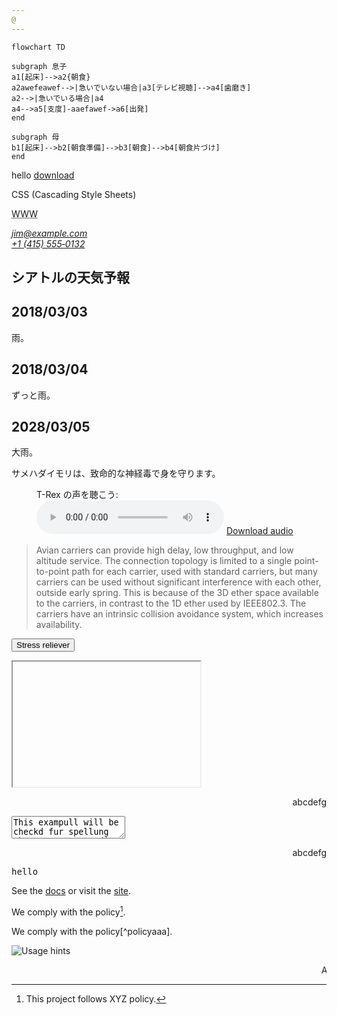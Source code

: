 ```yaml
---
@
---
```


```mermaid
flowchart TD

subgraph 息子
a1[起床]-->a2{朝食}
a2awefeawef-->|急いでいない場合|a3[テレビ視聴]-->a4[歯磨き]
a2-->|急いでいる場合|a4
a4-->a5[支度]-aaefawef->a6[出発]
end

subgraph 母
b1[起床]-->b2[朝食準備]-->b3[朝食]-->b4[朝食片づけ]
end
```

<!-- a -->
<a draggable="true">hello</a>
<a href="a.png" download>download</a>

<!-- abbr -->
<abbr>CSS</abbr> (Cascading Style Sheets)

<!-- acronym -->
<acronym title="World Wide Web">WWW</acronym>

<!-- address -->
<address>
  <a href="mailto:jim@example.com">jim@example.com</a><br />
  <a href="tel:+14155550132">+1 (415) 555‑0132</a>
</address>

<!-- area -->
<map name="infographic">
  <area
    shape="poly"
    coords="129,0,260,95,129,138"
    href="https://developer.mozilla.org/docs/Web/HTTP"
    alt="HTTP" />
  <area
    shape="poly"
    coords="260,96,209,249,130,138"
    href="https://developer.mozilla.org/docs/Web/HTML"
    alt="HTML" />
  <area
    shape="poly"
    coords="209,249,49,249,130,139"
    href="https://developer.mozilla.org/docs/Web/JavaScript"
    alt="JavaScript" />
  <area
    shape="poly"
    coords="48,249,0,96,129,138"
    href="https://developer.mozilla.org/docs/Web/API"
    alt="Web APIs" />
  <area
    shape="poly"
    coords="0,95,128,0,128,137"
    href="https://developer.mozilla.org/docs/Web/CSS"
    alt="CSS" />
</map>

<!-- article -->
<article class="forecast">
  <h1>シアトルの天気予報</h1>
  <article class="day-forecast">
    <h2>2018/03/03</h2>
    <p>雨。</p>
  </article>
  <article class="day-forecast">
    <h2>2018/03/04</h2>
    <p>ずっと雨。</p>
  </article>
  <article class="day-forecast">
    <h2>2028/03/05</h2>
    <p>大雨。</p>
  </article>
</article>

<!-- aside -->
<aside>
  <p>サメハダイモリは、致命的な神経毒で身を守ります。</p>
</aside>

<!-- audio -->
<figure>
  <figcaption>T-Rex の声を聴こう:</figcaption>
  <audio controls src="/shared-assets/audio/t-rex-roar.mp3"></audio>
  <a href="/shared-assets/audio/t-rex-roar.mp3"> Download audio </a>
</figure>


<blockquote cite="https://datatracker.ietf.org/doc/html/rfc1149">
  <p>
    Avian carriers can provide high delay, low throughput, and low altitude
    service. The connection topology is limited to a single point-to-point path
    for each carrier, used with standard carriers, but many carriers can be used
    without significant interference with each other, outside early spring. This
    is because of the 3D ether space available to the carriers, in contrast to
    the 1D ether used by IEEE802.3. The carriers have an intrinsic collision
    avoidance system, which increases availability.
  </p>
</blockquote>

<button accesskey="s">Stress reliever</button>


<fencedframe src="https://example.com" width="300" height="200"></fencedframe>

<p contenteditable dir="rtl">abcdefg</p>

<textarea spellcheck="true">
This exampull will be checkd fur spellung when you try to edit it.
</textarea>

<p dir="rtl" autofocus>abcdefg</p>

<kbd>hello</kbd>

[site]: https://example.com
[docs]: https://example.com/docs

See the [docs] or visit the [site].

[^policy]: This project follows XYZ policy.

We comply with the policy[^policy].


We comply with the policy[^policyaaa].

<picture>
  <source srcset="./assets/hints-desktop.png" media="(hover: hover) and (pointer: fine)">
  <source srcset="./assets/hints-touch.png"   media="(hover: none) and (pointer: coarse)">
  <img src="./assets/hints-generic.png" alt="Usage hints">
</picture>

<marquee>ABC</marquee>

